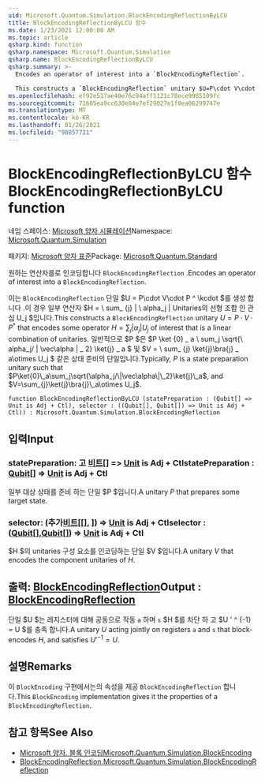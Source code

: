 ```yaml
---
uid: Microsoft.Quantum.Simulation.BlockEncodingReflectionByLCU
title: BlockEncodingReflectionByLCU 함수
ms.date: 1/23/2021 12:00:00 AM
ms.topic: article
qsharp.kind: function
qsharp.namespace: Microsoft.Quantum.Simulation
qsharp.name: BlockEncodingReflectionByLCU
qsharp.summary: >-
  Encodes an operator of interest into a `BlockEncodingReflection`.

  This constructs a `BlockEncodingReflection` unitary $U=P\cdot V\cdot P^\dagger$ that encodes some operator $H=\sum_{j}|\alpha_j|U_j$ of interest that is a linear combination of unitaries. Typically, $P$ is a state preparation unitary such that $P\ket{0}\_a\sum_j\sqrt{\alpha_j/\|\vec\alpha\|\_2}\ket{j}\_a$, and $V=\sum_{j}\ket{j}\bra{j}\_a\otimes U_j$.
ms.openlocfilehash: ef92e517ae40e76c94aff1121c78ece9985109fc
ms.sourcegitcommit: 71605ea9cc630e84e7ef29027e1f0ea06299747e
ms.translationtype: MT
ms.contentlocale: ko-KR
ms.lasthandoff: 01/26/2021
ms.locfileid: "98857721"
---
```

# <a name="blockencodingreflectionbylcu-function"></a><span data-ttu-id="3af64-102">BlockEncodingReflectionByLCU 함수</span><span class="sxs-lookup"><span data-stu-id="3af64-102">BlockEncodingReflectionByLCU function</span></span>

<span data-ttu-id="3af64-103">네임 스페이스: [Microsoft 양자 시뮬레이션](xref:Microsoft.Quantum.Simulation)</span><span class="sxs-lookup"><span data-stu-id="3af64-103">Namespace: [Microsoft.Quantum.Simulation](xref:Microsoft.Quantum.Simulation)</span></span>

<span data-ttu-id="3af64-104">패키지: [Microsoft 양자 표준](https://nuget.org/packages/Microsoft.Quantum.Standard)</span><span class="sxs-lookup"><span data-stu-id="3af64-104">Package: [Microsoft.Quantum.Standard](https://nuget.org/packages/Microsoft.Quantum.Standard)</span></span>


<span data-ttu-id="3af64-105">원하는 연산자를로 인코딩합니다 `BlockEncodingReflection` .</span><span class="sxs-lookup"><span data-stu-id="3af64-105">Encodes an operator of interest into a `BlockEncodingReflection`.</span></span>

<span data-ttu-id="3af64-106">이는 `BlockEncodingReflection` 단일 $U = P\cdot V\cdot P ^ \kcdot $를 생성 합니다 .이 경우 일부 연산자 $H = \ sum_ {j} | \ alpha_j | Unitaries의 선형 조합 인 관심 U_j $입니다.</span><span class="sxs-lookup"><span data-stu-id="3af64-106">This constructs a `BlockEncodingReflection` unitary $U=P\cdot V\cdot P^\dagger$ that encodes some operator $H=\sum_{j}|\alpha_j|U_j$ of interest that is a linear combination of unitaries.</span></span> <span data-ttu-id="3af64-107">일반적으로 $P $은 $P \ket {0} \_ a \ sum_j \sqrt{\ alpha_j/ \| \vec\alpha \| \_ 2} \ket{j} \_ a $ 및 $V = \ sum_ {j} \ket{j}\bra{j} \_ a\otimes U_j $ 같은 상태 준비의 단일입니다.</span><span class="sxs-lookup"><span data-stu-id="3af64-107">Typically, $P$ is a state preparation unitary such that $P\ket{0}\_a\sum_j\sqrt{\alpha_j/\|\vec\alpha\|\_2}\ket{j}\_a$, and $V=\sum_{j}\ket{j}\bra{j}\_a\otimes U_j$.</span></span>

```qsharp
function BlockEncodingReflectionByLCU (statePreparation : (Qubit[] => Unit is Adj + Ctl), selector : ((Qubit[], Qubit[]) => Unit is Adj + Ctl)) : Microsoft.Quantum.Simulation.BlockEncodingReflection
```


## <a name="input"></a><span data-ttu-id="3af64-108">입력</span><span class="sxs-lookup"><span data-stu-id="3af64-108">Input</span></span>

### <a name="statepreparation--qubit--unit--is-adj--ctl"></a><span data-ttu-id="3af64-109">statePreparation: 고 [비트](xref:microsoft.quantum.lang-ref.qubit)[] => [Unit](xref:microsoft.quantum.lang-ref.unit)  is Adj + Ctl</span><span class="sxs-lookup"><span data-stu-id="3af64-109">statePreparation : [Qubit](xref:microsoft.quantum.lang-ref.qubit)[] => [Unit](xref:microsoft.quantum.lang-ref.unit)  is Adj + Ctl</span></span>

<span data-ttu-id="3af64-110">일부 대상 상태를 준비 하는 단일 $P $입니다.</span><span class="sxs-lookup"><span data-stu-id="3af64-110">A unitary $P$ that prepares some target state.</span></span>


### <a name="selector--qubitqubit--unit--is-adj--ctl"></a><span data-ttu-id="3af64-111">selector: (추가[비트](xref:microsoft.quantum.lang-ref.qubit)[[], [](xref:microsoft.quantum.lang-ref.qubit)]) => [Unit](xref:microsoft.quantum.lang-ref.unit) is Adj + Ctl</span><span class="sxs-lookup"><span data-stu-id="3af64-111">selector : ([Qubit](xref:microsoft.quantum.lang-ref.qubit)[],[Qubit](xref:microsoft.quantum.lang-ref.qubit)[]) => [Unit](xref:microsoft.quantum.lang-ref.unit)  is Adj + Ctl</span></span>

<span data-ttu-id="3af64-112">$H $의 unitaries 구성 요소를 인코딩하는 단일 $V $입니다.</span><span class="sxs-lookup"><span data-stu-id="3af64-112">A unitary $V$ that encodes the component unitaries of $H$.</span></span>



## <a name="output--blockencodingreflection"></a><span data-ttu-id="3af64-113">출력: [BlockEncodingReflection](xref:Microsoft.Quantum.Simulation.BlockEncodingReflection)</span><span class="sxs-lookup"><span data-stu-id="3af64-113">Output : [BlockEncodingReflection](xref:Microsoft.Quantum.Simulation.BlockEncodingReflection)</span></span>

<span data-ttu-id="3af64-114">단일 $U $는 레지스터에 대해 공동으로 작동 `a` 하며 `s` $H $를 차단 하 고 $U ' ^ {-1} = U $를 충족 합니다.</span><span class="sxs-lookup"><span data-stu-id="3af64-114">A unitary $U$ acting jointly on registers `a` and `s` that block- encodes $H$, and satisfies $U'^{-1} = U$.</span></span>

## <a name="remarks"></a><span data-ttu-id="3af64-115">설명</span><span class="sxs-lookup"><span data-stu-id="3af64-115">Remarks</span></span>

<span data-ttu-id="3af64-116">이 `BlockEncoding` 구현에서는의 속성을 제공 `BlockEncodingReflection` 합니다.</span><span class="sxs-lookup"><span data-stu-id="3af64-116">This `BlockEncoding` implementation gives it the properties of a `BlockEncodingReflection`.</span></span>

## <a name="see-also"></a><span data-ttu-id="3af64-117">참고 항목</span><span class="sxs-lookup"><span data-stu-id="3af64-117">See Also</span></span>

- [<span data-ttu-id="3af64-118">Microsoft 양자. 블록 인코딩</span><span class="sxs-lookup"><span data-stu-id="3af64-118">Microsoft.Quantum.Simulation.BlockEncoding</span></span>](xref:Microsoft.Quantum.Simulation.BlockEncoding)
- [<span data-ttu-id="3af64-119">BlockEncodingReflection.</span><span class="sxs-lookup"><span data-stu-id="3af64-119">Microsoft.Quantum.Simulation.BlockEncodingReflection</span></span>](xref:Microsoft.Quantum.Simulation.BlockEncodingReflection)